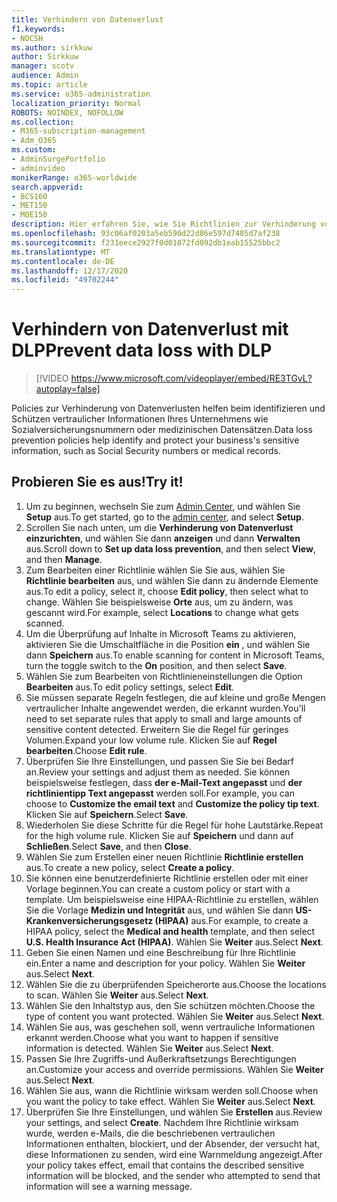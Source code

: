 ```yaml
---
title: Verhindern von Datenverlust
f1.keywords:
- NOCSH
ms.author: sirkkuw
author: Sirkkuw
manager: scotv
audience: Admin
ms.topic: article
ms.service: o365-administration
localization_priority: Normal
ROBOTS: NOINDEX, NOFOLLOW
ms.collection:
- M365-subscription-management
- Adm_O365
ms.custom:
- AdminSurgePortfolio
- adminvideo
monikerRange: o365-worldwide
search.appverid:
- BCS160
- MET150
- MOE150
description: Hier erfahren Sie, wie Sie Richtlinien zur Verhinderung von Datenverlusten verwalten.
ms.openlocfilehash: 93c06af0203a5eb590d22d86e597d7485d7af238
ms.sourcegitcommit: f231eece2927f0d01072fd092db1eab15525bbc2
ms.translationtype: MT
ms.contentlocale: de-DE
ms.lasthandoff: 12/17/2020
ms.locfileid: "49702244"
---
```

# <a name="prevent-data-loss-with-dlp"></a><span data-ttu-id="c0099-103">Verhindern von Datenverlust mit DLP</span><span class="sxs-lookup"><span data-stu-id="c0099-103">Prevent data loss with DLP</span></span>

> [!VIDEO https://www.microsoft.com/videoplayer/embed/RE3TGvL?autoplay=false]

<span data-ttu-id="c0099-104">Policies zur Verhinderung von Datenverlusten helfen beim identifizieren und Schützen vertraulicher Informationen Ihres Unternehmens wie Sozialversicherungsnummern oder medizinischen Datensätzen.</span><span class="sxs-lookup"><span data-stu-id="c0099-104">Data loss prevention policies help identify and protect your business's sensitive information, such as Social Security numbers or medical records.</span></span> 

## <a name="try-it"></a><span data-ttu-id="c0099-105">Probieren Sie es aus!</span><span class="sxs-lookup"><span data-stu-id="c0099-105">Try it!</span></span>

1. <span data-ttu-id="c0099-106">Um zu beginnen, wechseln Sie zum [Admin Center](https://admin.microsoft.com), und wählen Sie **Setup** aus.</span><span class="sxs-lookup"><span data-stu-id="c0099-106">To get started, go to the [admin center](https://admin.microsoft.com), and select **Setup**.</span></span>
1. <span data-ttu-id="c0099-107">Scrollen Sie nach unten, um die **Verhinderung von Datenverlust einzurichten**, und wählen Sie dann **anzeigen** und dann **Verwalten** aus.</span><span class="sxs-lookup"><span data-stu-id="c0099-107">Scroll down to **Set up data loss prevention**, and then select **View**, and then **Manage**.</span></span>
1. <span data-ttu-id="c0099-108">Zum Bearbeiten einer Richtlinie wählen Sie Sie aus, wählen Sie **Richtlinie bearbeiten** aus, und wählen Sie dann zu ändernde Elemente aus.</span><span class="sxs-lookup"><span data-stu-id="c0099-108">To edit a policy, select it, choose **Edit policy**, then select what to change.</span></span> <span data-ttu-id="c0099-109">Wählen Sie beispielsweise **Orte** aus, um zu ändern, was gescannt wird.</span><span class="sxs-lookup"><span data-stu-id="c0099-109">For example, select **Locations** to change what gets scanned.</span></span>
1. <span data-ttu-id="c0099-110">Um die Überprüfung auf Inhalte in Microsoft Teams zu aktivieren, aktivieren Sie die Umschaltfläche in die Position **ein** , und wählen Sie dann **Speichern** aus.</span><span class="sxs-lookup"><span data-stu-id="c0099-110">To enable scanning for content in Microsoft Teams, turn the toggle switch to the **On** position, and then select **Save**.</span></span>
1. <span data-ttu-id="c0099-111">Wählen Sie zum Bearbeiten von Richtlinieneinstellungen die Option **Bearbeiten** aus.</span><span class="sxs-lookup"><span data-stu-id="c0099-111">To edit policy settings, select **Edit**.</span></span>
1. <span data-ttu-id="c0099-112">Sie müssen separate Regeln festlegen, die auf kleine und große Mengen vertraulicher Inhalte angewendet werden, die erkannt wurden.</span><span class="sxs-lookup"><span data-stu-id="c0099-112">You'll need to set separate rules that apply to small and large amounts of sensitive content detected.</span></span> <span data-ttu-id="c0099-113">Erweitern Sie die Regel für geringes Volumen.</span><span class="sxs-lookup"><span data-stu-id="c0099-113">Expand your low volume rule.</span></span> <span data-ttu-id="c0099-114">Klicken Sie auf **Regel bearbeiten**.</span><span class="sxs-lookup"><span data-stu-id="c0099-114">Choose **Edit rule**.</span></span>
1. <span data-ttu-id="c0099-115">Überprüfen Sie Ihre Einstellungen, und passen Sie Sie bei Bedarf an.</span><span class="sxs-lookup"><span data-stu-id="c0099-115">Review your settings and adjust them as needed.</span></span> <span data-ttu-id="c0099-116">Sie können beispielsweise festlegen, dass **der e-Mail-Text angepasst** und **der richtlinientipp Text angepasst** werden soll.</span><span class="sxs-lookup"><span data-stu-id="c0099-116">For example, you can choose to **Customize the email text** and **Customize the policy tip text**.</span></span> <span data-ttu-id="c0099-117">Klicken Sie auf **Speichern**.</span><span class="sxs-lookup"><span data-stu-id="c0099-117">Select **Save**.</span></span>
1. <span data-ttu-id="c0099-118">Wiederholen Sie diese Schritte für die Regel für hohe Lautstärke.</span><span class="sxs-lookup"><span data-stu-id="c0099-118">Repeat for the high volume rule.</span></span> <span data-ttu-id="c0099-119">Klicken Sie auf **Speichern** und dann auf **Schließen**.</span><span class="sxs-lookup"><span data-stu-id="c0099-119">Select **Save**, and then **Close**.</span></span>
1. <span data-ttu-id="c0099-120">Wählen Sie zum Erstellen einer neuen Richtlinie **Richtlinie erstellen** aus.</span><span class="sxs-lookup"><span data-stu-id="c0099-120">To create a new policy, select **Create a policy**.</span></span>
1. <span data-ttu-id="c0099-121">Sie können eine benutzerdefinierte Richtlinie erstellen oder mit einer Vorlage beginnen.</span><span class="sxs-lookup"><span data-stu-id="c0099-121">You can create a custom policy or start with a template.</span></span> <span data-ttu-id="c0099-122">Um beispielsweise eine HIPAA-Richtlinie zu erstellen, wählen Sie die Vorlage **Medizin und Integrität** aus, und wählen Sie dann **US-Krankenversicherungsgesetz (HIPAA)** aus.</span><span class="sxs-lookup"><span data-stu-id="c0099-122">For example, to create a HIPAA policy, select the **Medical and health** template, and then select **U.S. Health Insurance Act (HIPAA)**.</span></span> <span data-ttu-id="c0099-123">Wählen Sie **Weiter** aus.</span><span class="sxs-lookup"><span data-stu-id="c0099-123">Select **Next**.</span></span>
1. <span data-ttu-id="c0099-124">Geben Sie einen Namen und eine Beschreibung für Ihre Richtlinie ein.</span><span class="sxs-lookup"><span data-stu-id="c0099-124">Enter a name and description for your policy.</span></span> <span data-ttu-id="c0099-125">Wählen Sie **Weiter** aus.</span><span class="sxs-lookup"><span data-stu-id="c0099-125">Select **Next**.</span></span>
1. <span data-ttu-id="c0099-126">Wählen Sie die zu überprüfenden Speicherorte aus.</span><span class="sxs-lookup"><span data-stu-id="c0099-126">Choose the locations to scan.</span></span> <span data-ttu-id="c0099-127">Wählen Sie **Weiter** aus.</span><span class="sxs-lookup"><span data-stu-id="c0099-127">Select **Next**.</span></span>
1. <span data-ttu-id="c0099-128">Wählen Sie den Inhaltstyp aus, den Sie schützen möchten.</span><span class="sxs-lookup"><span data-stu-id="c0099-128">Choose the type of content you want protected.</span></span> <span data-ttu-id="c0099-129">Wählen Sie **Weiter** aus.</span><span class="sxs-lookup"><span data-stu-id="c0099-129">Select **Next**.</span></span>
1. <span data-ttu-id="c0099-130">Wählen Sie aus, was geschehen soll, wenn vertrauliche Informationen erkannt werden.</span><span class="sxs-lookup"><span data-stu-id="c0099-130">Choose what you want to happen if sensitive information is detected.</span></span> <span data-ttu-id="c0099-131">Wählen Sie **Weiter** aus.</span><span class="sxs-lookup"><span data-stu-id="c0099-131">Select **Next**.</span></span>
1. <span data-ttu-id="c0099-132">Passen Sie Ihre Zugriffs-und Außerkraftsetzungs Berechtigungen an.</span><span class="sxs-lookup"><span data-stu-id="c0099-132">Customize your access and override permissions.</span></span> <span data-ttu-id="c0099-133">Wählen Sie **Weiter** aus.</span><span class="sxs-lookup"><span data-stu-id="c0099-133">Select **Next**.</span></span>
1. <span data-ttu-id="c0099-134">Wählen Sie aus, wann die Richtlinie wirksam werden soll.</span><span class="sxs-lookup"><span data-stu-id="c0099-134">Choose when you want the policy to take effect.</span></span> <span data-ttu-id="c0099-135">Wählen Sie **Weiter** aus.</span><span class="sxs-lookup"><span data-stu-id="c0099-135">Select **Next**.</span></span>
1. <span data-ttu-id="c0099-136">Überprüfen Sie Ihre Einstellungen, und wählen Sie **Erstellen** aus.</span><span class="sxs-lookup"><span data-stu-id="c0099-136">Review your settings, and select **Create**.</span></span> <span data-ttu-id="c0099-137">Nachdem Ihre Richtlinie wirksam wurde, werden e-Mails, die die beschriebenen vertraulichen Informationen enthalten, blockiert, und der Absender, der versucht hat, diese Informationen zu senden, wird eine Warnmeldung angezeigt.</span><span class="sxs-lookup"><span data-stu-id="c0099-137">After your policy takes effect, email that contains the described sensitive information will be blocked, and the sender who attempted to send that information will see a warning message.</span></span>